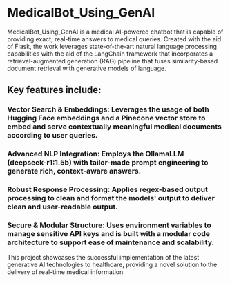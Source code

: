 # MedicalBot_Using_GenAI

MedicalBot_Using_GenAI is a medical AI-powered chatbot that is capable of providing exact, real-time answers to medical queries. Created with the aid of Flask, the work leverages state-of-the-art natural language processing capabilities with the aid of the LangChain framework that incorporates a retrieval-augmented generation (RAG) pipeline that fuses similarity-based document retrieval with generative models of language.

## Key features include:
### Vector Search & Embeddings: Leverages the usage of both Hugging Face embeddings and a Pinecone vector store to embed and serve contextually meaningful medical documents according to user queries.

### Advanced NLP Integration: Employs the OllamaLLM (deepseek-r1:1.5b) with tailor-made prompt engineering to generate rich, context-aware answers.

### Robust Response Processing: Applies regex-based output processing to clean and format the models' output to deliver clean and user-readable output.


### Secure & Modular Structure: Uses environment variables to manage sensitive API keys and is built with a modular code architecture to support ease of maintenance and scalability.


This project showcases the successful implementation of the latest generative AI technologies to healthcare, providing a novel solution to the delivery of real-time medical information.
